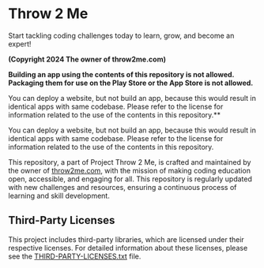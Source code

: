 # Throw 2 Me
Start tackling coding challenges today to learn, grow, and become an expert!

**(Copyright 2024 The owner of throw2me.com)**

**Building an app using the contents of this repository is not allowed.**
**Packaging them for use on the Play Store or the App Store is not allowed.**

You can deploy a website, but not build an app, because this would result in identical apps with same codebase.
Please refer to the license for information related to the use of the contents in this repository.**

You can deploy a website, but not build an app, because this would result in identical apps with same codebase.
Please refer to the license for information related to the use of the contents in this repository.

This repository, a part of Project Throw 2 Me, is crafted and maintained by the owner of [throw2me.com](https://throw2me.com), with the mission of making coding education open, accessible, and engaging for all. This repository is regularly updated with new challenges and resources, ensuring a continuous process of learning and skill development. 

## Third-Party Licenses

This project includes third-party libraries, which are licensed under their respective licenses. For detailed information about these licenses, please see the [THIRD-PARTY-LICENSES.txt](THIRD-PARTY-LICENSES.txt) file.
